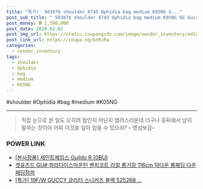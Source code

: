 ```yaml
--- 
title: "특가!  503876 shoulder 8745 Ophidia bag medium K05NG G..." 
post_sub_title: " 503876 shoulder 8745 Ophidia bag medium K05NG GG Gucci" 
post_money: ₩ 2,390,000 
post_date: 2020.02.01 
post_img_url: https://static.coupangcdn.com/image/vendor_inventory/ed2a/bf572442325480df4b00f477789f6ed8a0def9adadae2b093a4affcff400.jpg 
post_link_url: https://coupa.ng/bnRcRa 
categories: 
  - vendor_inventory 
tags: 
  - shoulder 
  - Ophidia 
  - bag 
  - medium 
  - K05NG 
--- 
```

  #shoulder #Ophidia #bag #medium #K05NG 
<hr> 

> 직접 눈으로 본 일도 오히려 참인지 아닌지 염려스러운데 더구나 등뒤에서 남이 말하는 것이야 어찌 이것을 깊이 믿을 수 있으랴? – 명심보감–  


### POWER LINK

* <a href="https://blog.naver.com/santokki14/221784677188" target="_blank">[본사정품] 세인트제임스 Guildo R (0BU)</a>
* <a href="https://blog.naver.com/fasyy4321/221786885859" target="_blank">겟유즈드 GU# 파라다이스마운틴 벤치코트 리얼 롱기장 116cm 덕다운 롱패딩 다운패딩점퍼</a>
* <a href="https://blog.naver.com/an0733/221791755484" target="_blank">[특가] 19F/W GUCCY 글리터 스니커즈 블랙 525268 ...</a>
